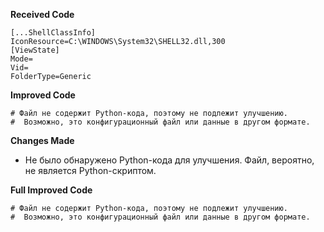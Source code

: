 **Received Code**

```
[...ShellClassInfo]
IconResource=C:\WINDOWS\System32\SHELL32.dll,300
[ViewState]
Mode=
Vid=
FolderType=Generic
```

**Improved Code**

```
# Файл не содержит Python-кода, поэтому не подлежит улучшению.
#  Возможно, это конфигурационный файл или данные в другом формате.
```

**Changes Made**

* Не было обнаружено Python-кода для улучшения.  Файл, вероятно, не является Python-скриптом.


**Full Improved Code**

```
# Файл не содержит Python-кода, поэтому не подлежит улучшению.
#  Возможно, это конфигурационный файл или данные в другом формате.
```